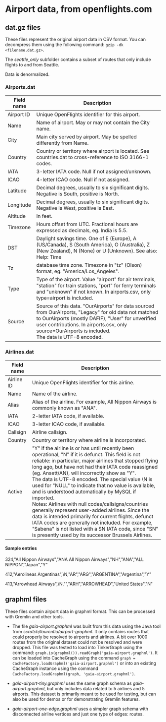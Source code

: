 # Airport data, from  openflights.com

## dat.gz files

These files represent the original airport data in CSV format. You can decompress them using the following command: ```gzip -dk <filename.dat.gz>```.

The *seattle_only* subfolder contains a subset of routes that only include flights to and from Seattle.

Data is denormalized.

### Airports.dat

| Field name | Description
| --- | ---
| Airport ID | Unique OpenFlights identifier for this airport.
| Name | Name of airport. May or may not contain the City name.
| City | Main city served by airport. May be spelled differently from Name.
| Country | Country or territory where airport is located. See countries.dat to cross-reference to ISO 3166-1 codes.
| IATA | 3-letter IATA code. Null if not assigned/unknown.
| ICAO | 4-letter ICAO code. Null if not assigned.
| Latitude | Decimal degrees, usually to six significant digits. Negative is South, positive is North.
| Longitude | Decimal degrees, usually to six significant digits. Negative is West, positive is East.
| Altitude | In feet.
| Timezone | Hours offset from UTC. Fractional hours are expressed as decimals, eg. India is 5.5.
| DST | Daylight savings time. One of E (Europe), A (US/Canada), S (South America), O (Australia), Z (New Zealand), N (None) or U (Unknown). See also: Help: Time
| Tz | database time zone. Timezone in "tz" (Olson) format, eg. "America/Los_Angeles".
| Type | Type of the airport. Value "airport" for air terminals, "station" for train stations, "port" for ferry terminals and "unknown" if not known. In airports.csv, only type=airport is included.
| Source | Source of this data. "OurAirports" for data sourced from OurAirports, "Legacy" for old data not matched to OurAirports (mostly DAFIF), "User" for unverified user contributions. In airports.csv, only source=OurAirports is included.<br>The data is UTF-8 encoded.

### Airlines.dat

| Field name | Description
| --- | ---
| Airline ID | Unique OpenFlights identifier for this airline.
| Name | Name of the airline.
| Alias | Alias of the airline. For example, All Nippon Airways is commonly known as "ANA".
| IATA | 2-letter IATA code, if available.
| ICAO | 3-letter ICAO code, if available.
| Callsign | Airline callsign.
| Country | Country or territory where airline is incorporated.
| Active | "Y" if the airline is or has until recently been operational, "N" if it is defunct. This field is not reliable: in particular, major airlines that stopped flying long ago, but have not had their IATA code reassigned (eg. Ansett/AN), will incorrectly show as "Y".<br>The data is UTF-8 encoded. The special value \N is used for "NULL" to indicate that no value is available, and is understood automatically by MySQL if imported.<br>Notes: Airlines with null codes/callsigns/countries generally represent user-added airlines. Since the data is intended primarily for current flights, defunct IATA codes are generally not included. For example, "Sabena" is not listed with a SN IATA code, since "SN" is presently used by its successor Brussels Airlines.

#### Sample entries

324,"All Nippon Airways","ANA All Nippon Airways","NH","ANA","ALL NIPPON","Japan","Y"

412,"Aerolineas Argentinas",\N,"AR","ARG","ARGENTINA","Argentina","Y"

413,"Arrowhead Airways",\N,"","ARH","ARROWHEAD","United States","N"

## graphml files

These files contain airport data in graphml format. This can be processed with Gremlin and other tools.

* The file *gaia-airport.graphml* was built from this data using the Java tool from *scratch/laurentiu/airport-graphml*. It only contains routes that could properly be resolved to airports and airlines. A bit over 1000 routes from the original dataset could not be resolved and were dropped. This file was tested to load into TinkerGraph using the command: ```graph.io(graphml()).readGraph('gaia-airport.graphml')```. It can be loaded into CacheGraph using the command ```graph = CacheFactory.loadGraphml('gaia-airport.graphml')``` or into an existing CacheGraph instance using the command ```CacheFactory.loadGraphml(graph, 'gaia-airport.graphml')```.

* *gaia-airport-tiny.graphml* uses the same graph schema as *gaia-airport.graphml*, but only includes data related to 5 airlines and 5 airports. This dataset is primarily meant to be used for testing, but can also be used for demos or for demonstrating Gremlin features.

* *gaia-airport-one-edge.graphml* uses a simpler graph schema with disconnected airline vertices and just one type of edges: routes.

